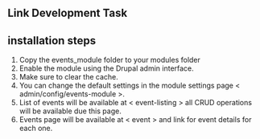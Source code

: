 Link Development Task
--------------------------------

installation steps
------------------
1. Copy the events_module folder to your modules folder
2. Enable the module using the Drupal admin interface.
3. Make sure to clear the cache.
4. You can change the default settings in the module settings page < admin/config/events-module >.
5. List of events will be available at < event-listing > all CRUD operations will be available due this page.
6. Events page will be available at < event > and link for event details for each one.

